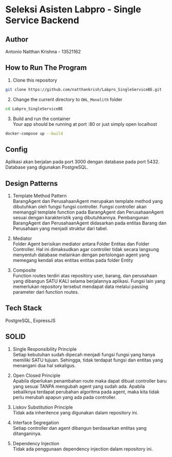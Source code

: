 # Seleksi Asisten Labpro - Single Service Backend
## **Author**
Antonio Natthan Krishna - 13521162

## **How to Run The Program**
1. Clone this repository
```sh
git clone https://github.com/natthankrish/Labpro_SingleServiceBE.git
```
2. Change the current directory to `OHL_Monolith` folder
```sh
cd Labpro_SingleServiceBE
```
3. Build and run the container <br>
Your app should be running at port :80 or just simply open localhost
```sh
docker-compose up --build
```

## **Config**
Aplikasi akan berjalan pada port 3000 dengan database pada port 5432. Database yang digunakan PostgreSQL. 

## **Design Patterns**
1. Template Method Pattern <br>
BarangAgent dan PerusahaanAgent merupakan template method yang dibutuhkan oleh fungsi fungsi controller. Fungsi controller akan memanggil template function pada BarangAgent dan PerusahaanAgent sesuai dengan karakteristik yang dibutuhkannya. Pembangunan BarangAgent dan PerusahaanAgent didasarkan pada entitas Barang dan Perusahaan yang menjadi struktur dari tabel.

2. Mediator <br>
Folder Agent berisikan mediator antara Folder Entitas dan Folder Controller. Hal ini dimaksudkan agar controller tidak secara langsung menyentuh database melainkan dengan pertolongan agent yang memegang kendali atas entitas entitas pada folder Entity

3. Composite <br>
Function routes terdiri atas repository user, barang, dan perusahaan yang dibangun SATU KALI selama berjalannya aplikasi. Fungsi lain yang memerlukan repository tersebut mendapat data melalui passing parameter dari function routes. 


## **Tech Stack**
PostgreSQL, ExpressJS

## **SOLID**
1. Single Responsibility Principle <br>
Setiap kebutuhan sudah dipecah menjadi fungsi fungsi yang hanya memiliki SATU tujuan. Sehingga, tidak terdapat fungsi dan entitas yang menangani dua hal sekaligus.

2. Open Closed Principle <br>
Apabila diperlukan penambahan route maka dapat dibuat controller baru yang sesuai TANPA mengubah agent yang sudah ada. Apabila sebaliknya terdapat perubahan algoritma pada agent, maka kita tidak perlu merubah apapun yang ada pada controller.

3. Liskov Substitution Principle <br>
Tidak ada inheritence yang digunakan dalam repository ini.

4. Interface Segregation <br>
Setiap controller dan agent dibangun berdasarkan entitas yang ditanganinya. 

5. Dependency Injection <br>
Tidak ada penggunaan dependency injection dalam repository ini.
